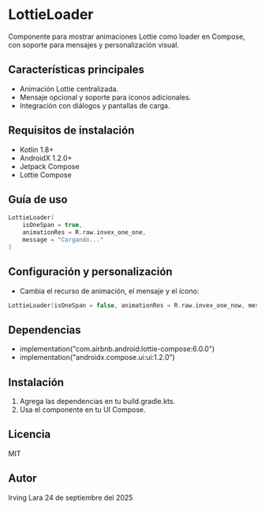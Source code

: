 # LottieLoader

Componente para mostrar animaciones Lottie como loader en Compose, con soporte para mensajes y personalización visual.

## Características principales
- Animación Lottie centralizada.
- Mensaje opcional y soporte para íconos adicionales.
- Integración con diálogos y pantallas de carga.

## Requisitos de instalación
- Kotlin 1.8+
- AndroidX 1.2.0+
- Jetpack Compose
- Lottie Compose

## Guía de uso
```kotlin
LottieLoader(
    isOneSpan = true,
    animationRes = R.raw.invex_one_one,
    message = "Cargando..."
)
```

## Configuración y personalización
- Cambia el recurso de animación, el mensaje y el ícono:
```kotlin
LottieLoader(isOneSpan = false, animationRes = R.raw.invex_one_now, message = "Procesando datos")
```

## Dependencias
- implementation("com.airbnb.android:lottie-compose:6.0.0")
- implementation("androidx.compose.ui:ui:1.2.0")

## Instalación
1. Agrega las dependencias en tu build.gradle.kts.
2. Usa el componente en tu UI Compose.

## Licencia
MIT

## Autor
Irving Lara
24 de septiembre del 2025

